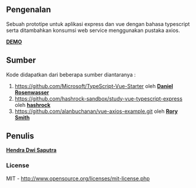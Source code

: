 Pengenalan
----------
Sebuah prototipe untuk aplikasi express dan vue dengan bahasa typescript 
serta ditambahkan konsumsi web service menggunakan pustaka axios.

[__DEMO__](https://ts-vue-express-axios.herokuapp.com)

Sumber
------
Kode didapatkan dari beberapa sumber diantaranya :
1) https://github.com/Microsoft/TypeScript-Vue-Starter oleh [__Daniel Rosenwasser__](https://github.com/DanielRosenwasser)
2) https://github.com/hashrock-sandbox/study-vue-typescript-express oleh [__hashrock__](https://github.com/hashrock)
3) https://github.com/alanbuchanan/vue-axios-example.git oleh [__Rory Smith__](https://github.com/alanbuchanan)

Penulis
-------
[__Hendra Dwi Saputra__](mailto:hamdakom@gmail.com)

### License
MIT - <http://www.opensource.org/licenses/mit-license.php>